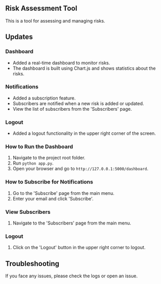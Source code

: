 
## Risk Assessment Tool

This is a tool for assessing and managing risks.

## Updates

### Dashboard

- Added a real-time dashboard to monitor risks.
- The dashboard is built using Chart.js and shows statistics about the risks.

### Notifications

- Added a subscription feature.
- Subscribers are notified when a new risk is added or updated.
- View the list of subscribers from the 'Subscribers' page.

### Logout

- Added a logout functionality in the upper right corner of the screen.

### How to Run the Dashboard

1. Navigate to the project root folder.
2. Run `python app.py`.
3. Open your browser and go to `http://127.0.0.1:5000/dashboard`.

### How to Subscribe for Notifications

1. Go to the 'Subscribe' page from the main menu.
2. Enter your email and click 'Subscribe'.

### View Subscribers

1. Navigate to the 'Subscribers' page from the main menu.

### Logout

1. Click on the 'Logout' button in the upper right corner to logout.

## Troubleshooting

If you face any issues, please check the logs or open an issue.

